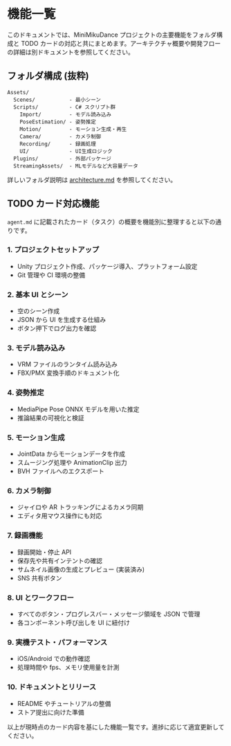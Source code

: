 # 機能一覧

このドキュメントでは、MiniMikuDance プロジェクトの主要機能をフォルダ構成と TODO カードの対応と共にまとめます。アーキテクチャ概要や開発フローの詳細は別ドキュメントを参照してください。

## フォルダ構成 (抜粋)

```
Assets/
  Scenes/           - 最小シーン
  Scripts/          - C# スクリプト群
    Import/         - モデル読み込み
    PoseEstimation/ - 姿勢推定
    Motion/         - モーション生成・再生
    Camera/         - カメラ制御
    Recording/      - 録画処理
    UI/             - UI生成ロジック
  Plugins/          - 外部パッケージ
  StreamingAssets/  - MLモデルなど大容量データ
```

詳しいフォルダ説明は [architecture.md](architecture.md) を参照してください。

## TODO カード対応機能

`agent.md` に記載されたカード（タスク）の概要を機能別に整理すると以下の通りです。

### 1. プロジェクトセットアップ
- Unity プロジェクト作成、パッケージ導入、プラットフォーム設定
- Git 管理や CI 環境の整備

### 2. 基本 UI とシーン
- 空のシーン作成
- JSON から UI を生成する仕組み
- ボタン押下でログ出力を確認

### 3. モデル読み込み
- VRM ファイルのランタイム読み込み
- FBX/PMX 変換手順のドキュメント化

### 4. 姿勢推定
- MediaPipe Pose ONNX モデルを用いた推定
- 推論結果の可視化と検証

### 5. モーション生成
- JointData からモーションデータを作成
- スムージング処理や AnimationClip 出力
- BVH ファイルへのエクスポート

### 6. カメラ制御
- ジャイロや AR トラッキングによるカメラ同期
- エディタ用マウス操作にも対応

### 7. 録画機能
- 録画開始・停止 API
- 保存先や共有インテントの確認
- サムネイル画像の生成とプレビュー (実装済み)
- SNS 共有ボタン

### 8. UI とワークフロー
- すべてのボタン・プログレスバー・メッセージ領域を JSON で管理
- 各コンポーネント呼び出しを UI に紐付け

### 9. 実機テスト・パフォーマンス
- iOS/Android での動作確認
- 処理時間や fps、メモリ使用量を計測

### 10. ドキュメントとリリース
- README やチュートリアルの整備
- ストア提出に向けた準備

以上が現時点のカード内容を基にした機能一覧です。進捗に応じて適宜更新してください。
